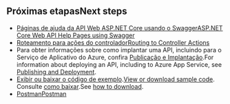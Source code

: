 ## <a name="next-steps"></a><span data-ttu-id="3c486-101">Próximas etapas</span><span class="sxs-lookup"><span data-stu-id="3c486-101">Next steps</span></span>

* [<span data-ttu-id="3c486-102">Páginas de ajuda da API Web ASP.NET Core usando o Swagger</span><span class="sxs-lookup"><span data-stu-id="3c486-102">ASP.NET Core Web API Help Pages using Swagger</span></span>](xref:tutorials/web-api-help-pages-using-swagger)
* [<span data-ttu-id="3c486-103">Roteamento para ações do controlador</span><span class="sxs-lookup"><span data-stu-id="3c486-103">Routing to Controller Actions</span></span>](xref:mvc/controllers/routing)
* <span data-ttu-id="3c486-104">Para obter informações sobre como implantar uma API, incluindo para o Serviço de Aplicativo do Azure, confira [Publicação e Implantação](xref:publishing/index).</span><span class="sxs-lookup"><span data-stu-id="3c486-104">For information about deploying an API, including to Azure App Service, see [Publishing and Deployment](xref:publishing/index).</span></span>
* <span data-ttu-id="3c486-105">[Exibir ou baixar o código de exemplo](https://github.com/aspnet/Docs/tree/master/aspnetcore/tutorials/first-web-api/sample).</span><span class="sxs-lookup"><span data-stu-id="3c486-105">[View or download sample code](https://github.com/aspnet/Docs/tree/master/aspnetcore/tutorials/first-web-api/sample).</span></span> <span data-ttu-id="3c486-106">Consulte [como baixar](xref:tutorials/index#how-to-download-a-sample).</span><span class="sxs-lookup"><span data-stu-id="3c486-106">See [how to download](xref:tutorials/index#how-to-download-a-sample).</span></span>
* [<span data-ttu-id="3c486-107">Postman</span><span class="sxs-lookup"><span data-stu-id="3c486-107">Postman</span></span>](https://www.getpostman.com/)
